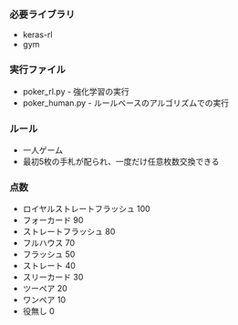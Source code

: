 ### 必要ライブラリ
 - keras-rl
 - gym
 
### 実行ファイル
 - poker_rl.py - 強化学習の実行
 - poker_human.py - ルールベースのアルゴリズムでの実行
 
### ルール
 - 一人ゲーム
 - 最初5枚の手札が配られ、一度だけ任意枚数交換できる 

### 点数
 - ロイヤルストレートフラッシュ 100
 - フォーカード 90
 - ストレートフラッシュ 80
 - フルハウス 70
 - フラッシュ 50
 - ストレート 40
 - スリーカード 30
 - ツーペア 20
 - ワンペア 10
 - 役無し 0
 